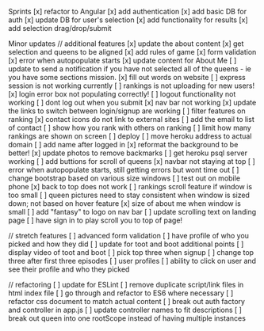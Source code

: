 Sprints
[x] refactor to Angular
[x] add authentication
[x] add basic DB for auth
[x] update DB for user's selection
[x] add functionality for results
[x] add selection drag/drop/submit

Minor updates
// additional features
[x] update the about content
[x] get selection and queens to be aligned
[x] add rules of game
[x] form validation
[x] error when autopopulate starts
[x] update content for About Me
[ ] update to send a notification if you have not selected all of the queens - ie you have some sections mission.
[x] fill out words on website
[ ] express session is not working currently
[ ] rankings is not uploading for new users!
[x] login error box not populating correctly!
[ ] logout functionality not working
[ ] dont log out when you submit
[x] nav bar not working
[x] update the links to switch between login/signup are working
[ ] filter features on ranking
[x] contact icons do not link to external sites
[ ] add the email to list of contact
[ ] show how you rank with others on ranking
[ ] limit how many rankings are shown on screen
[ ] deploy
[ ] move heroku address to actual domain
[ ] add name after logged in
[x] reformat the background to be better!
[x] update photos to remove backmarks
[ ] get heroku psql server working
[ ] add buttions for scroll of queens
[x] navbar not staying at top
[ ] error when autopopulate starts, still getting errors but wont time out
[ ] change bootstrap based on various size windows
[ ] test out on mobile phone
[x] back to top does not work
[ ] rankings scroll feature if window is too small
[ ] queen pictures need to stay consistent when window is sized down; not based on hover feature
[x] size of about me when window is small
[ ] add "fantasy" to logo on nav bar
[ ] update scrolling text on landing page
[ ] have sign in to play scroll you to top of page!

// stretch features
[ ] advanced form validation
[ ] have profile of who you picked and how they did
[ ] update for toot and boot additional points
[ ] display video of toot and boot
[ ] pick top three when signup
[ ] change top three after first three episodes
[ ] user profiles
[ ] ability to click on user and see their profile and who they picked

// refactoring
[ ] update for ESLint
[ ] remove duplicate script/link files in html index file
[ ] go through and refactor to ES6 where necessary
[ ] refactor css document to match actual content
[ ] break out auth factory and controller in app.js
[ ] update controller names to fit descriptions
[ ] break out queen into one rootScope instead of having multiple instances